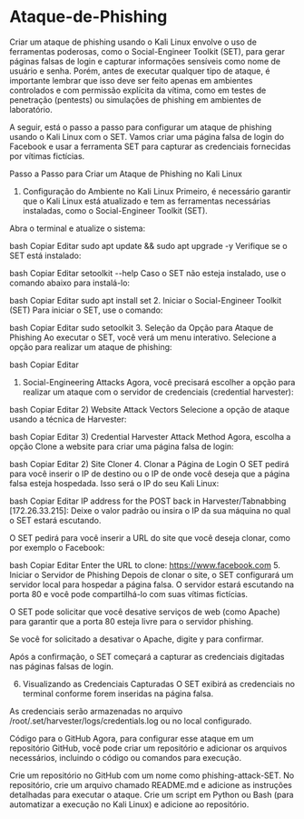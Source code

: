 # Ataque-de-Phishing
Criar um ataque de phishing usando o Kali Linux envolve o uso de ferramentas poderosas, como o Social-Engineer Toolkit (SET), para gerar páginas falsas de login e capturar informações sensíveis como nome de usuário e senha.
Porém, antes de executar qualquer tipo de ataque, é importante lembrar que isso deve ser feito apenas em ambientes controlados e com permissão explícita da vítima, como em testes de penetração (pentests) ou simulações de phishing em ambientes de laboratório.

A seguir, está o passo a passo para configurar um ataque de phishing usando o Kali Linux com o SET. Vamos criar uma página falsa de login do Facebook e usar a ferramenta SET para capturar as credenciais fornecidas por vítimas fictícias.

Passo a Passo para Criar um Ataque de Phishing no Kali Linux
1. Configuração do Ambiente no Kali Linux
Primeiro, é necessário garantir que o Kali Linux está atualizado e tem as ferramentas necessárias instaladas, como o Social-Engineer Toolkit (SET).

Abra o terminal e atualize o sistema:

bash
Copiar
Editar
sudo apt update && sudo apt upgrade -y
Verifique se o SET está instalado:

bash
Copiar
Editar
setoolkit --help
Caso o SET não esteja instalado, use o comando abaixo para instalá-lo:

bash
Copiar
Editar
sudo apt install set
2. Iniciar o Social-Engineer Toolkit (SET)
Para iniciar o SET, use o comando:

bash
Copiar
Editar
sudo setoolkit
3. Seleção da Opção para Ataque de Phishing
Ao executar o SET, você verá um menu interativo. Selecione a opção para realizar um ataque de phishing:

bash
Copiar
Editar
1) Social-Engineering Attacks
Agora, você precisará escolher a opção para realizar um ataque com o servidor de credenciais (credential harvester):

bash
Copiar
Editar
2) Website Attack Vectors
Selecione a opção de ataque usando a técnica de Harvester:

bash
Copiar
Editar
3) Credential Harvester Attack Method
Agora, escolha a opção Clone a website para criar uma página falsa de login:

bash
Copiar
Editar
2) Site Cloner
4. Clonar a Página de Login
O SET pedirá para você inserir o IP de destino ou o IP de onde você deseja que a página falsa esteja hospedada. Isso será o IP do seu Kali Linux:

bash
Copiar
Editar
IP address for the POST back in Harvester/Tabnabbing [172.26.33.215]:
Deixe o valor padrão ou insira o IP da sua máquina no qual o SET estará escutando.

O SET pedirá para você inserir a URL do site que você deseja clonar, como por exemplo o Facebook:

bash
Copiar
Editar
Enter the URL to clone: https://www.facebook.com
5. Iniciar o Servidor de Phishing
Depois de clonar o site, o SET configurará um servidor local para hospedar a página falsa. O servidor estará escutando na porta 80 e você pode compartilhá-lo com suas vítimas fictícias.

O SET pode solicitar que você desative serviços de web (como Apache) para garantir que a porta 80 esteja livre para o servidor phishing.

Se você for solicitado a desativar o Apache, digite y para confirmar.

Após a confirmação, o SET começará a capturar as credenciais digitadas nas páginas falsas de login.

6. Visualizando as Credenciais Capturadas
O SET exibirá as credenciais no terminal conforme forem inseridas na página falsa.

As credenciais serão armazenadas no arquivo /root/.set/harvester/logs/credentials.log ou no local configurado.

Código para o GitHub
Agora, para configurar esse ataque em um repositório GitHub, você pode criar um repositório e adicionar os arquivos necessários, incluindo o código ou comandos para execução.

Crie um repositório no GitHub com um nome como phishing-attack-SET.
No repositório, crie um arquivo chamado README.md e adicione as instruções detalhadas para executar o ataque.
Crie um script em Python ou Bash (para automatizar a execução no Kali Linux) e adicione ao repositório.
